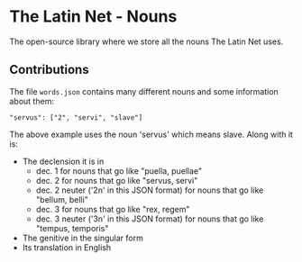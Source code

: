 # The Latin Net - Nouns

The open-source library where we store all the nouns The Latin Net uses.

## Contributions
The file `words.json` contains many different nouns and some information about them:
```
"servus": ["2", "servi", "slave"]
```
The above example uses the noun 'servus' which means slave. Along with it is:
* The declension it is in
  * dec. 1 for nouns that go like "puella, puellae"
  * dec. 2 for nouns that go like "servus, servi"
  * dec. 2 neuter ('2n' in this JSON format) for nouns that go like "bellum, belli"
  * dec. 3 for nouns that go like "rex, regem"
  * dec. 3 neuter ('3n' in this JSON format) for nouns that go like "tempus, temporis"
* The genitive in the singular form
* Its translation in English
